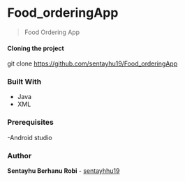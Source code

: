 # Food_orderingApp
>Food Ordering App

#### Cloning the project

git clone  https://github.com/sentayhu19/Food_orderingApp 

### Built With

- Java
- XML

### Prerequisites
-Android studio


### Author
 **Sentayhu Berhanu Robi** - [sentayhhu19](https://github.com/sentayhu19)
